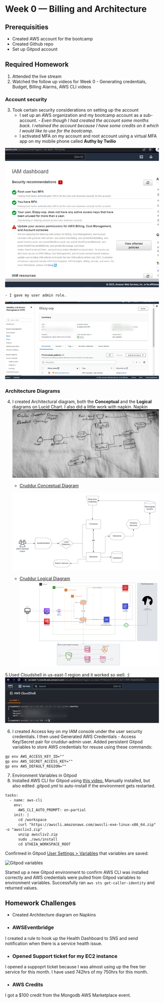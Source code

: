# Week 0 — Billing and Architecture

## Prerequisities
 - Created AWS account for the bootcamp
 - Created Github repo
 - Set up Gitpod account 

## Required Homework
1. Attended the live stream
2. Watched the follow up videos for Week 0 - Generating credentials, Budget, Billing Alarms, AWS CLI videos

### Account security
3. Took certain security considerations on setting up the account
    - I set up an AWS organization and my bootcamp account as a sub-account. - *Even though I had created the account some months back. I retained the account because I have some credits on it which I would like to use for the bootcamp.*
    - I activated MFA on my account and root account using a virtual MFA app on my mobile phone called **Authy by Twilio**
  
  ![Security considerations for my user account](assets/Week%200-IAM%20security%20recommendations.png)
  
    - I gave my user admin role.
![Admin role to my IAM user](assets/Week0%20-AWS%20Admin%20-user.png)

### Architecture Diagrams

4. I created Architectural diagram, both the **Conceptual** and the **Logical** diagrams on Lucid Chart. I also did a little work with napkin.
Napkin
   ![Napkin Diagram](assets/Week0%20-%20Napkin%20image.jpg)
    - [Cruddur Conceptual Diagram](https://lucid.app/lucidchart/d0099a6b-c439-49d6-9cd0-6ae210eb165e/edit?invitationId=inv_542f629e-965d-4657-8013-154f306e223e)
   
   ![Conceptual Diagram](assets/_Cruddur%20-%20Conceptual%20Diagram%20(1).png)
   
    - [Cruddur Logical Diagram](https://lucid.app/lucidchart/a5a64e5f-b0f1-40a0-88d6-8ce213c7d2e0/edit?viewport_loc=63%2C-255%2C3469%2C1747%2C0_0&invitationId=inv_55f3b14f-5f06-4c63-84af-845bfaaf1f5d)
  ![Conceptual Diagram](assets/Cruddur%20Logical%20Architecture%20Diagram%20(1).png)
   
5.Used Cloudshell in us-east-1 region and it worked so well. :)
![Cloudshell showing AWS Credentials](assets/Week0%20-AWS%20Cloudshell.png)

6. I created Access key on my IAM console under the user security credentials. I then used Generated AWS Credentials - Access Key/Secret pair for cruddur-admin user. Added persistent Gitpod variables to store AWS credentials for resuse using these commands:
```
gp env AWS_ACCESS_KEY_ID=""
gp env AWS_SECRET_ACCESS_KEY=""
gp env AWS_DEFAULT_REGION=""
```

7. Environment Variables in Gitpod
8. Installed AWS CLI for Gitpod using [this video.](https://www.youtube.com/watch?v=OdUnNuKylHg) Manually installed, but also edited .gitpod.yml to auto-install if the environment gets restarted.
```
tasks:
  - name: aws-cli
    env:
      AWS_CLI_AUTO_PROMPT: on-partial
    init: |
      cd /workspace
      curl "https://awscli.amazonaws.com/awscli-exe-linux-x86_64.zip" -o "awscliv2.zip"
      unzip awscliv2.zip
      sudo ./aws/install
      cd $THEIA_WORKSPACE_ROOT
```
Confirmed in Gitpod [User Settings > Variables](https://gitpod.io/user/variables) that variables are saved:

![Gitpod variables](assets/week0/GitpodVariables.png)

Started up a new Gitpod environment to confirm AWS CLI was installed correctly and AWS credentials were pulled from Gitpod variables to environment variables.  Successfully ran ```aws sts get-caller-identity``` and returned values.

   
## Homework Challenges
  - Created Architecture diagram on Napkins
  - ### AWSEventbridge
   I created a rule to hook up the Health Dashboard to SNS and send notification when there is a service health issue.
  - ### Opened Support ticket for my EC2 instance
  I opened a suppoprt ticket because I was almost using up the free tier service for this month. I have used 742hrs of my 750hrs for this month.
  - ### AWS Credits
   I got a $100 credit from the Mongodb AWS Marketplace event. 

